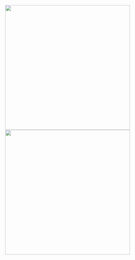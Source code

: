 <img width="400" src="https://github-readme-stats.vercel.app/api?username=BinaryFool-Hub&theme=github&show_icons=true&locale=cn&count_private=true&include_all_commits=true&hide=prs,issues" alt="" />


<img width="400" src="https://github-readme-stats.vercel.app/api/top-langs/?username=BinaryFool-Hub&layout=compact&locale=cn&theme=github" alt="" />








